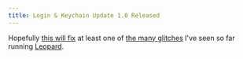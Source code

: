 ```yaml
---
title: Login & Keychain Update 1.0 Released
---
```


Hopefully [this will fix](http://www.macrumors.com/2007/10/28/login-and-keychain-update-1-0-released/) at least one of [the many glitches](http://www.wincent.com/a/about/wincent/weblog/archives/2007/10/on_leopards_sta.php) I've seen so far running [Leopard](http://www.wincent.com/knowledge-base/Leopard).
